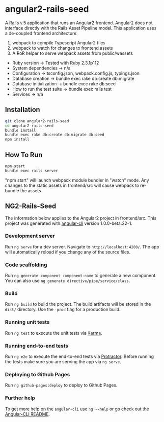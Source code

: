 # angular2-rails-seed

A Rails v.5 application that runs an Angular2 frontend.  Angular2 does not interface directly with the Rails Asset Pipeline model.
This application uses a de-coupled frontend architecture:
1) webpack to compile Typescript Angular2 files
2) webpack to watch for changes to frontend assets
3) A RoR helper to serve webpack assets from public/wassets

* Ruby version -> Tested with Ruby 2.3.1p112
* System dependencies -> n/a
* Configuration -> tsconfig.json, webpack.config.js, typings.json
* Database creation -> bundle exec rake db:create db:migrate
* Database initialization -> bundle exec rake db:seed
* How to run the test suite -> bundle exec rails test
* Services -> n/a

## Installation
``` bash
git clone angular2-rails-seed
cd angular2-rails-seed
bundle install
bundle exec rake db:create db:migrate db:seed
npm install
```
## How To Run
``` bash
npm start
bundle exec rails server
```
"npm start" will launch webpack module bundler in "watch" mode.  Any changes to the static assets in frontend/src will cause webpack to re-bundle the assets.

## NG2-Rails-Seed

The information below applies to the Angular2 project in frontend/src.  This project was generated with [angular-cli](https://github.com/angular/angular-cli) version 1.0.0-beta.22-1.

### Development server
Run `ng serve` for a dev server. Navigate to `http://localhost:4200/`. The app will automatically reload if you change any of the source files.

### Code scaffolding

Run `ng generate component component-name` to generate a new component. You can also use `ng generate directive/pipe/service/class`.

### Build

Run `ng build` to build the project. The build artifacts will be stored in the `dist/` directory. Use the `-prod` flag for a production build.

### Running unit tests

Run `ng test` to execute the unit tests via [Karma](https://karma-runner.github.io).

### Running end-to-end tests

Run `ng e2e` to execute the end-to-end tests via [Protractor](http://www.protractortest.org/).
Before running the tests make sure you are serving the app via `ng serve`.

### Deploying to Github Pages

Run `ng github-pages:deploy` to deploy to Github Pages.

### Further help

To get more help on the `angular-cli` use `ng --help` or go check out the [Angular-CLI README](https://github.com/angular/angular-cli/blob/master/README.md).
